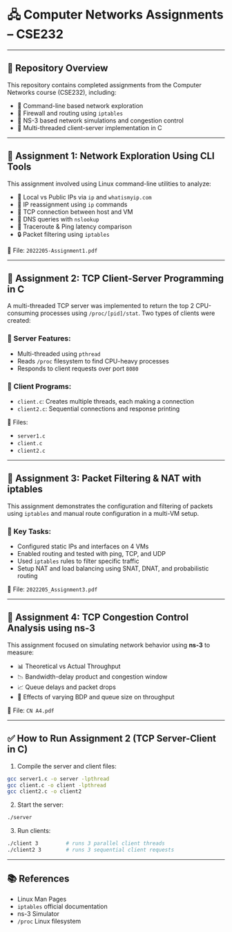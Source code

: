 
# 🖧 Computer Networks Assignments – CSE232

---

## 📁 Repository Overview

This repository contains completed assignments from the Computer Networks course (CSE232), including:

- 🔧 Command-line based network exploration
- 🔐 Firewall and routing using `iptables`
- 📶 NS-3 based network simulations and congestion control
- 🧵 Multi-threaded client-server implementation in C

---

## 📄 Assignment 1: Network Exploration Using CLI Tools

This assignment involved using Linux command-line utilities to analyze:

- 📡 Local vs Public IPs via `ip` and `whatismyip.com`
- 🔄 IP reassignment using `ip` commands
- 🔌 TCP connection between host and VM
- 🧭 DNS queries with `nslookup`
- 🚀 Traceroute & Ping latency comparison
- 🔒 Packet filtering using `iptables`

📄 File: `2022205-Assignment1.pdf`

---

## 📄 Assignment 2: TCP Client-Server Programming in C

A multi-threaded TCP server was implemented to return the top 2 CPU-consuming processes using `/proc/[pid]/stat`. Two types of clients were created:

### 🧠 Server Features:
- Multi-threaded using `pthread`
- Reads `/proc` filesystem to find CPU-heavy processes
- Responds to client requests over port `8080`

### 🧠 Client Programs:
- `client.c`: Creates multiple threads, each making a connection
- `client2.c`: Sequential connections and response printing

📂 Files:
- `server1.c`
- `client.c`
- `client2.c`

---

## 📄 Assignment 3: Packet Filtering & NAT with iptables

This assignment demonstrates the configuration and filtering of packets using `iptables` and manual route configuration in a multi-VM setup.

### 🔑 Key Tasks:
- Configured static IPs and interfaces on 4 VMs
- Enabled routing and tested with ping, TCP, and UDP
- Used `iptables` rules to filter specific traffic
- Setup NAT and load balancing using SNAT, DNAT, and probabilistic routing

📄 File: `2022205_Assignment3.pdf`

---

## 📄 Assignment 4: TCP Congestion Control Analysis using ns-3

This assignment focused on simulating network behavior using **ns-3** to measure:

- 📊 Theoretical vs Actual Throughput
- 📉 Bandwidth-delay product and congestion window
- 📈 Queue delays and packet drops
- 🧪 Effects of varying BDP and queue size on throughput

📄 File: `CN A4.pdf`

---

## ✅ How to Run Assignment 2 (TCP Server-Client in C)

1. Compile the server and client files:
```bash
gcc server1.c -o server -lpthread
gcc client.c -o client -lpthread
gcc client2.c -o client2
```

2. Start the server:
```bash
./server
```

3. Run clients:
```bash
./client 3         # runs 3 parallel client threads
./client2 3        # runs 3 sequential client requests
```

---

## 📚 References

- Linux Man Pages
- `iptables` official documentation
- ns-3 Simulator
- `/proc` Linux filesystem
